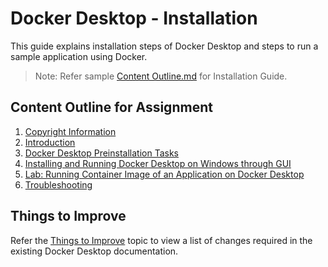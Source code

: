# Docker Desktop - Installation
This guide explains installation steps of Docker Desktop and steps to run a sample application using Docker.
> Note: Refer sample [Content Outline.md](./Content_Outline.md) for Installation Guide. <br/>

## Content Outline for Assignment
1. [Copyright Information](./copyright.md)
2. [Introduction](./Introduction.md)
4. [Docker Desktop Preinstallation Tasks](./Preinstallation.md)
5. [Installing and Running Docker Desktop on Windows through GUI](./Installation.md)
6. [Lab: Running Container Image of an Application on Docker Desktop](./Lab-run.md)
7. [Troubleshooting](./troubleshoot.md)


## Things to Improve
 Refer the [Things to Improve](./Things-to-Improve.md) topic to view a list of changes required in the existing Docker Desktop documentation.
